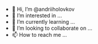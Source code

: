 - 👋 Hi, I’m @andriiholovkov
- 👀 I’m interested in ...
- 🌱 I’m currently learning ...
- 💞️ I’m looking to collaborate on ...
- 📫 How to reach me ...

<!---
andriiholovkov/andriiholovkov is a ✨ special ✨ repository because its `README.md` (this file) appears on your GitHub profile.
You can click the Preview link to take a look at your changes.
--->
